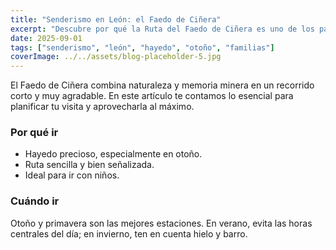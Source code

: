 ```yaml
---
title: "Senderismo en León: el Faedo de Ciñera"
excerpt: "Descubre por qué la Ruta del Faedo de Ciñera es uno de los paseos más recomendables de León: bosque de hayas, patrimonio minero y una ruta apta para todos."
date: 2025-09-01
tags: ["senderismo", "león", "hayedo", "otoño", "familias"]
coverImage: ../../assets/blog-placeholder-5.jpg
---
```


El Faedo de Ciñera combina naturaleza y memoria minera en un recorrido corto y muy agradable. En este artículo te contamos lo esencial para planificar tu visita y aprovecharla al máximo.

### Por qué ir

- Hayedo precioso, especialmente en otoño.
- Ruta sencilla y bien señalizada.
- Ideal para ir con niños.

### Cuándo ir

Otoño y primavera son las mejores estaciones. En verano, evita las horas centrales del día; en invierno, ten en cuenta hielo y barro.

